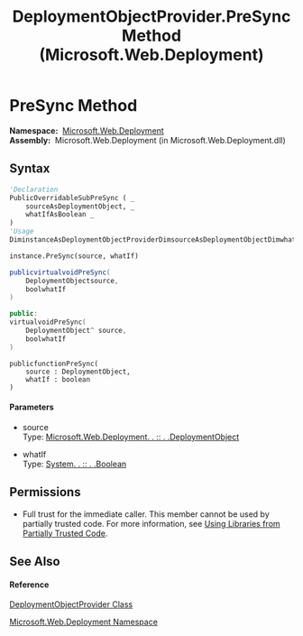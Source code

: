 ﻿---
title: DeploymentObjectProvider.PreSync Method  (Microsoft.Web.Deployment)
TOCTitle: PreSync Method
ms:assetid: M:Microsoft.Web.Deployment.DeploymentObjectProvider.PreSync(Microsoft.Web.Deployment.DeploymentObject,System.Boolean)
ms:mtpsurl: https://msdn.microsoft.com/en-us/library/microsoft.web.deployment.deploymentobjectprovider.presync(v=VS.90)
ms:contentKeyID: 20209168
ms.date: 05/02/2012
mtps_version: v=VS.90
f1_keywords:
- Microsoft.Web.Deployment.DeploymentObjectProvider.PreSync
dev_langs:
- CSharp
- JScript
- VB
- c++
api_location:
- Microsoft.Web.Deployment.dll
api_name:
- Microsoft.Web.Deployment.DeploymentObjectProvider.PreSync
api_type:
- Managed
topic_type:
- apiref
- kbSyntax
product_family_name: VS
ROBOTS: INDEX,FOLLOW
---

# PreSync Method

**Namespace:**  [Microsoft.Web.Deployment](microsoft-web-deployment-namespace.md)  
**Assembly:**  Microsoft.Web.Deployment (in Microsoft.Web.Deployment.dll)

## Syntax

``` vb
'Declaration
PublicOverridableSubPreSync ( _
    sourceAsDeploymentObject, _
    whatIfAsBoolean _
)
'Usage
DiminstanceAsDeploymentObjectProviderDimsourceAsDeploymentObjectDimwhatIfAsBoolean

instance.PreSync(source, whatIf)
```

``` csharp
publicvirtualvoidPreSync(
    DeploymentObjectsource,
    boolwhatIf
)
```

``` c++
public:
virtualvoidPreSync(
    DeploymentObject^ source, 
    boolwhatIf
)
```

``` jscript
publicfunctionPreSync(
    source : DeploymentObject, 
    whatIf : boolean
)
```

#### Parameters

  - source  
    Type: [Microsoft.Web.Deployment. . :: . .DeploymentObject](deploymentobject-class-microsoft-web-deployment.md)  

<!-- end list -->

  - whatIf  
    Type: [System. . :: . .Boolean](https://msdn.microsoft.com/en-us/library/a28wyd50\(v=vs.90\))  

## Permissions

  - Full trust for the immediate caller. This member cannot be used by partially trusted code. For more information, see [Using Libraries from Partially Trusted Code](https://msdn.microsoft.com/en-us/library/8skskf63\(v=vs.90\)).

## See Also

#### Reference

[DeploymentObjectProvider Class](deploymentobjectprovider-class-microsoft-web-deployment.md)

[Microsoft.Web.Deployment Namespace](microsoft-web-deployment-namespace.md)

